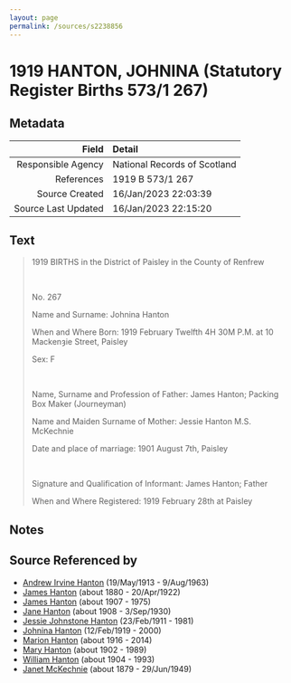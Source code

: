 ```yaml
---
layout: page
permalink: /sources/s2238856
---
```


# 1919 HANTON, JOHNINA (Statutory Register Births 573/1 267)

## Metadata
Field | Detail
---:|:---
Responsible Agency | National Records of Scotland
References | 1919 B 573/1 267
Source Created | 16/Jan/2023 22:03:39
Source Last Updated | 16/Jan/2023 22:15:20

## Text

> 1919 BIRTHS in the District of Paisley in the County of Renfrew
>
> <br/>
>
> No. 267
>
> Name and Surname: Johnina Hanton
>
> When and Where Born: 1919 February Twelfth 4H 30M P.M. at 10 Mackenȝie Street, Paisley
>
> Sex: F
>
> <br/>
>
> Name, Surname and Profession of Father: James Hanton; Packing Box Maker (Journeyman)
>
> Name and Maiden Surname of Mother: Jessie Hanton M.S. McKechnie
>
> Date and place of marriage: 1901 August 7th, Paisley
>
> <br/>
>
> Signature and Qualification of Informant: James Hanton; Father
>
> When and Where Registered: 1919 February 28th at Paisley
>

## Notes


## Source Referenced by

* [Andrew Irvine Hanton](../people/@53392578@-andrew-irvine-hanton-b1913-5-19-d1963-8-9.md) (19/May/1913 - 9/Aug/1963)
* [James Hanton](../people/@71830064@-james-hanton-b1880-d1922-4-20.md) (about 1880 - 20/Apr/1922)
* [James Hanton](../people/@30630538@-james-hanton-b1907-d1975.md) (about 1907 - 1975)
* [Jane Hanton](../people/@65592941@-jane-hanton-b1908-d1930-9-3.md) (about 1908 - 3/Sep/1930)
* [Jessie Johnstone Hanton](../people/@56011610@-jessie-johnstone-hanton-b1911-2-23-d1981.md) (23/Feb/1911 - 1981)
* [Johnina Hanton](../people/@68592798@-johnina-hanton-b1919-2-12-d2000.md) (12/Feb/1919 - 2000)
* [Marion Hanton](../people/@27083581@-marion-hanton-b1916-d2014.md) (about 1916 - 2014)
* [Mary Hanton](../people/@24857040@-mary-hanton-b1902-d1989.md) (about 1902 - 1989)
* [William Hanton](../people/@19187808@-william-hanton-b1904-d1993.md) (about 1904 - 1993)
* [Janet McKechnie](../people/@47324688@-janet-mckechnie-b1879-d1949-6-29.md) (about 1879 - 29/Jun/1949)
